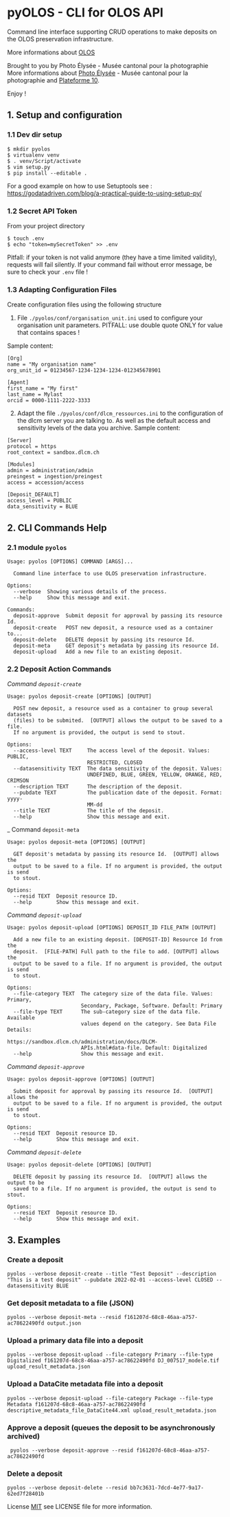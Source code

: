 # pyOLOS - CLI for OLOS API

Command line interface supporting CRUD operations to make deposits on the OLOS preservation infrastructure.

More informations about [OLOS](https://olos.swiss)

Brought to you by Photo Élysée - Musée cantonal pour la photographie 
More informations about [Photo Élysée](http://elysee.ch) - Musée cantonal pour la photographie and [Plateforme 10](https://www.plateforme10.ch).

Enjoy !

## 1. Setup and configuration

### 1.1 Dev dir setup

```
$ mkdir pyolos
$ virtualenv venv
$ . venv/Script/activate
$ vim setup.py
$ pip install --editable .
```
For a good example on how to use Setuptools see :
    https://godatadriven.com/blog/a-practical-guide-to-using-setup-py/

### 1.2 Secret API Token

From your project directory

```
$ touch .env
$ echo "token=mySecretToken" >> .env
```
Pitfall: if your token is not valid anymore (they have a time limited validity), requests will fail silently. If your command fail without error message, be sure to check your ```.env``` file !

### 1.3 Adapting Configuration Files

Create configuration files using the following structure

1. File `./pyolos/conf/organisation_unit.ini` used to configure your organisation unit parameters. PITFALL: use double quote ONLY for value that contains spaces !

Sample content:
```
[Org]
name = "My organisation name"
org_unit_id = 01234567-1234-1234-1234-012345678901

[Agent]
first_name = "My first"
last_name = Mylast
orcid = 0000-1111-2222-3333
```
2. Adapt the file `./pyolos/conf/dlcm_ressources.ini` to the configuration of the dlcm server you are talking to. As well as the default access and sensitivity levels of the data you archive. Sample content: 
```
[Server]
protocol = https
root_context = sandbox.dlcm.ch

[Modules]
admin = administration/admin
preingest = ingestion/preingest
access = accession/access

[Deposit_DEFAULT]
access_level = PUBLIC
data_sensitivity = BLUE
```

## 2. CLI Commands Help

### 2.1 module `pyolos`
```
Usage: pyolos [OPTIONS] COMMAND [ARGS]...

  Command line interface to use OLOS preservation infrastructure.

Options:
  --verbose  Showing various details of the process.
  --help     Show this message and exit.

Commands:
  deposit-approve  Submit deposit for approval by passing its resource Id.
  deposit-create   POST new deposit, a resource used as a container to...
  deposit-delete   DELETE deposit by passing its resource Id.
  deposit-meta     GET deposit's metadata by passing its resource Id.
  deposit-upload   Add a new file to an existing deposit.
```

### 2.2 Deposit Action Commands

_Command `deposit-create`_
```
Usage: pyolos deposit-create [OPTIONS] [OUTPUT]

  POST new deposit, a resource used as a container to group several datasets
  (files) to be submited.  [OUTPUT] allows the output to be saved to a file.
  If no argument is provided, the output is send to stout.

Options:
  --access-level TEXT     The access level of the deposit. Values: PUBLIC,
                          RESTRICTED, CLOSED
  --datasensitivity TEXT  The data sensitivity of the deposit. Values:
                          UNDEFINED, BLUE, GREEN, YELLOW, ORANGE, RED, CRIMSON
  --description TEXT      The description of the deposit.
  --pubdate TEXT          The publication date of the deposit. Format: yyyy-
                          MM-dd
  --title TEXT            The title of the deposit.
  --help                  Show this message and exit.
```
_ Command `deposit-meta`
```
Usage: pyolos deposit-meta [OPTIONS] [OUTPUT]

  GET deposit's metadata by passing its resource Id.  [OUTPUT] allows the
  output to be saved to a file. If no argument is provided, the output is send
  to stout.

Options:
  --resid TEXT  Deposit resource ID.
  --help        Show this message and exit.
```
_Command `deposit-upload`_
```
Usage: pyolos deposit-upload [OPTIONS] DEPOSIT_ID FILE_PATH [OUTPUT]

  Add a new file to an existing deposit. [DEPOSIT-ID] Resource Id from the
  deposit.  [FILE-PATH] Full path to the file to add. [OUTPUT] allows the
  output to be saved to a file. If no argument is provided, the output is send
  to stout.

Options:
  --file-category TEXT  The category size of the data file. Values: Primary,
                        Secondary, Package, Software. Default: Primary
  --file-type TEXT      The sub-category size of the data file. Available
                        values depend on the category. See Data File Details:
                        https://sandbox.dlcm.ch/administration/docs/DLCM-
                        APIs.html#data-file. Default: Digitalized
  --help                Show this message and exit.
```
_Command `deposit-approve`_
```
Usage: pyolos deposit-approve [OPTIONS] [OUTPUT]

  Submit deposit for approval by passing its resource Id.  [OUTPUT] allows the
  output to be saved to a file. If no argument is provided, the output is send
  to stout.

Options:
  --resid TEXT  Deposit resource ID.
  --help        Show this message and exit.
```
_Command `deposit-delete`_
```
Usage: pyolos deposit-delete [OPTIONS] [OUTPUT]

  DELETE deposit by passing its resource Id.  [OUTPUT] allows the output to be
  saved to a file. If no argument is provided, the output is send to stout.

Options:
  --resid TEXT  Deposit resource ID.
  --help        Show this message and exit.
```
## 3. Examples

### Create a deposit

```
pyolos --verbose deposit-create --title "Test Deposit" --description "This is a test deposit" --pubdate 2022-02-01 --access-level CLOSED --datasensitivity BLUE
```
### Get deposit metadata to a file (JSON)
```
pyolos --verbose deposit-meta --resid f161207d-68c8-46aa-a757-ac78622490fd output.json
```

### Upload a primary data file into a deposit
```
pyolos --verbose deposit-upload --file-category Primary --file-type Digitalized f161207d-68c8-46aa-a757-ac78622490fd DJ_007517_modele.tif upload_result_metadata.json
```

### Upload a DataCite metadata file into a deposit
```
pyolos --verbose deposit-upload --file-category Package --file-type Metadata f161207d-68c8-46aa-a757-ac78622490fd descriptive_metadata_file_DataCite44.xml upload_result_metadata.json
```

### Approve a deposit (queues the deposit to be asynchronously archived)
```
 pyolos --verbose deposit-approve --resid f161207d-68c8-46aa-a757-ac78622490fd

```

### Delete a deposit
```
pyolos --verbose deposit-delete --resid bb7c3631-7dcd-4e77-9a17-62ed7f28401b
```

License [MIT](https://opensource.org/licenses/MIT) see LICENSE file for more information.